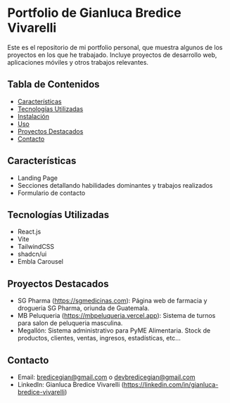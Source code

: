 # Portfolio de **Gianluca Bredice Vivarelli**

Este es el repositorio de mi portfolio personal, que muestra algunos de los proyectos en los que he trabajado. Incluye proyectos de desarrollo web, aplicaciones móviles y otros trabajos relevantes.

## Tabla de Contenidos
- [Características](#características)
- [Tecnologías Utilizadas](#tecnologías-utilizadas)
- [Instalación](#instalación)
- [Uso](#uso)
- [Proyectos Destacados](#proyectos-destacados)
- [Contacto](#contacto)

## Características
- Landing Page
- Secciones detallando habilidades dominantes y trabajos realizados
- Formulario de contacto

## Tecnologías Utilizadas
- React.js
- Vite
- TailwindCSS
- shadcn/ui
- Embla Carousel

## Proyectos Destacados
- SG Pharma (https://sgmedicinas.com): Página web de farmacia y drogueria SG Pharma, oriunda de Guatemala.
- MB Peluqueria (https://mbpeluqueria.vercel.app): Sistema de turnos para salon de peluqueria masculina.
- Megallón: Sistema administrativo para PyME Alimentaria. Stock de productos, clientes, ventas, ingresos, estadísticas, etc...


## Contacto
- Email: bredicegian@gmail.com o devbredicegian@gmail.com
- LinkedIn: Gianluca Bredice Vivarelli (https://linkedin.com/in/gianluca-bredice-vivarelli)
